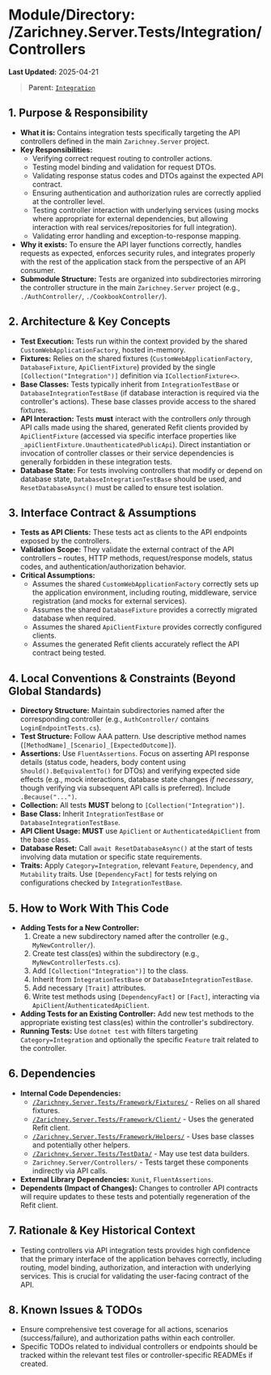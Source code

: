 # Module/Directory: /Zarichney.Server.Tests/Integration/Controllers

**Last Updated:** 2025-04-21

> **Parent:** [`Integration`](../README.md)

## 1. Purpose & Responsibility

* **What it is:** Contains integration tests specifically targeting the API controllers defined in the main `Zarichney.Server` project.
* **Key Responsibilities:**
    * Verifying correct request routing to controller actions.
    * Testing model binding and validation for request DTOs.
    * Validating response status codes and DTOs against the expected API contract.
    * Ensuring authentication and authorization rules are correctly applied at the controller level.
    * Testing controller interaction with underlying services (using mocks where appropriate for external dependencies, but allowing interaction with real services/repositories for full integration).
    * Validating error handling and exception-to-response mapping.
* **Why it exists:** To ensure the API layer functions correctly, handles requests as expected, enforces security rules, and integrates properly with the rest of the application stack from the perspective of an API consumer.
* **Submodule Structure:** Tests are organized into subdirectories mirroring the controller structure in the main `Zarichney.Server` project (e.g., `./AuthController/`, `./CookbookController/`).

## 2. Architecture & Key Concepts

* **Test Execution:** Tests run within the context provided by the shared `CustomWebApplicationFactory`, hosted in-memory.
* **Fixtures:** Relies on the shared fixtures (`CustomWebApplicationFactory`, `DatabaseFixture`, `ApiClientFixture`) provided by the single `[Collection("Integration")]` definition via `ICollectionFixture<>`.
* **Base Classes:** Tests typically inherit from `IntegrationTestBase` or `DatabaseIntegrationTestBase` (if database interaction is required via the controller's actions). These base classes provide access to the shared fixtures.
* **API Interaction:** Tests **must** interact with the controllers *only* through API calls made using the shared, generated Refit clients provided by `ApiClientFixture` (accessed via specific interface properties like `_apiClientFixture.UnauthenticatedPublicApi`). Direct instantiation or invocation of controller classes or their service dependencies is generally forbidden in these integration tests.
* **Database State:** For tests involving controllers that modify or depend on database state, `DatabaseIntegrationTestBase` should be used, and `ResetDatabaseAsync()` must be called to ensure test isolation.

## 3. Interface Contract & Assumptions

* **Tests as API Clients:** These tests act as clients to the API endpoints exposed by the controllers.
* **Validation Scope:** They validate the external contract of the API controllers – routes, HTTP methods, request/response models, status codes, and authentication/authorization behavior.
* **Critical Assumptions:**
    * Assumes the shared `CustomWebApplicationFactory` correctly sets up the application environment, including routing, middleware, service registration (and mocks for external services).
    * Assumes the shared `DatabaseFixture` provides a correctly migrated database when required.
    * Assumes the shared `ApiClientFixture` provides correctly configured clients.
    * Assumes the generated Refit clients accurately reflect the API contract being tested.

## 4. Local Conventions & Constraints (Beyond Global Standards)

* **Directory Structure:** Maintain subdirectories named after the corresponding controller (e.g., `AuthController/` contains `LoginEndpointTests.cs`).
* **Test Structure:** Follow AAA pattern. Use descriptive method names (`[MethodName]_[Scenario]_[ExpectedOutcome]`).
* **Assertions:** Use `FluentAssertions`. Focus on asserting API response details (status code, headers, body content using `Should().BeEquivalentTo()` for DTOs) and verifying expected side effects (e.g., mock interactions, database state changes *if necessary*, though verifying via subsequent API calls is preferred). Include `.Because("...")`.
* **Collection:** All tests **MUST** belong to `[Collection("Integration")]`.
* **Base Class:** Inherit `IntegrationTestBase` or `DatabaseIntegrationTestBase`.
* **API Client Usage:** **MUST** use `ApiClient` or `AuthenticatedApiClient` from the base class.
* **Database Reset:** Call `await ResetDatabaseAsync()` at the start of tests involving data mutation or specific state requirements.
* **Traits:** Apply `Category=Integration`, relevant `Feature`, `Dependency`, and `Mutability` traits. Use `[DependencyFact]` for tests relying on configurations checked by `IntegrationTestBase`.

## 5. How to Work With This Code

* **Adding Tests for a New Controller:**
    1. Create a new subdirectory named after the controller (e.g., `MyNewController/`).
    2. Create test class(es) within the subdirectory (e.g., `MyNewControllerTests.cs`).
    3. Add `[Collection("Integration")]` to the class.
    4. Inherit from `IntegrationTestBase` or `DatabaseIntegrationTestBase`.
    5. Add necessary `[Trait]` attributes.
    6. Write test methods using `[DependencyFact]` or `[Fact]`, interacting via `ApiClient`/`AuthenticatedApiClient`.
* **Adding Tests for an Existing Controller:** Add new test methods to the appropriate existing test class(es) within the controller's subdirectory.
* **Running Tests:** Use `dotnet test` with filters targeting `Category=Integration` and optionally the specific `Feature` trait related to the controller.

## 6. Dependencies

* **Internal Code Dependencies:**
    * [`/Zarichney.Server.Tests/Framework/Fixtures/`](../../Framework/Fixtures/README.md) - Relies on all shared fixtures.
    * [`/Zarichney.Server.Tests/Framework/Client/`](../../Framework/Client/README.md) - Uses the generated Refit client.
    * [`/Zarichney.Server.Tests/Framework/Helpers/`](../../Framework/Helpers/README.md) - Uses base classes and potentially other helpers.
    * [`/Zarichney.Server.Tests/TestData/`](../../TestData/README.md) - May use test data builders.
    * `Zarichney.Server/Controllers/` - Tests target these components indirectly via API calls.
* **External Library Dependencies:** `Xunit`, `FluentAssertions`.
* **Dependents (Impact of Changes):** Changes to controller API contracts will require updates to these tests and potentially regeneration of the Refit client.

## 7. Rationale & Key Historical Context

* Testing controllers via API integration tests provides high confidence that the primary interface of the application behaves correctly, including routing, model binding, authorization, and interaction with underlying services. This is crucial for validating the user-facing contract of the API.

## 8. Known Issues & TODOs

* Ensure comprehensive test coverage for all actions, scenarios (success/failure), and authorization paths within each controller.
* Specific TODOs related to individual controllers or endpoints should be tracked within the relevant test files or controller-specific READMEs if created.


